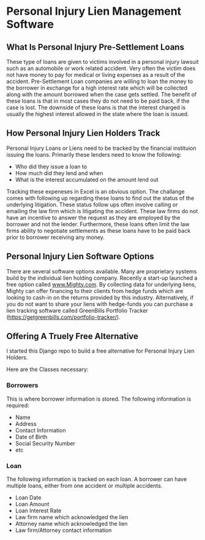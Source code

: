 # Personal Injury Lien Management Software

## What Is Personal Injury Pre-Settlement Loans

These type of loans are given to victims involved in a personal injury lawsuit such as an automobile or work related accident. Very often the victim does not have money to pay for medical or living expenses as a result of the accident. Pre-Settlement Loan companies are willing to loan the money to the borrower in exchange for a high interest rate which will be collected along with the amount borrowed when the case gets settled. The benefit of these loans is that in most cases they do not need to be paid back, if the case is lost. The downside of these loans is that the interest charged is usually the highest interest allowed in the state where the loan is issued.

## How Personal Injury Lien Holders Track

Personal Injury Loans or Liens need to be tracked by the financial instituion issuing the loans. Primarily these lenders need to know the following:
* Who did they issue a loan to
* How much did they lend and when
* What is the interest accumulated on the amount lend out

Tracking these expeneses in Excel is an obvious option. The challange comes with following up regarding these loans to find out the status of the underlying litigation. These status follow ups often involve calling or emailing the law firm which is litigating the accident. These law firms do not have an incentive to answer the request as they are employed by the borrower and not the lender. Furthermore, these loans often limit the law firms ability to negotiate settlements as these loans have to be paid back prior to borrower receiving any money.

## Personal Injury Lien Software Options

There are several software options available. Many are proprietary systems build by the individual lien holding company. Recently a start-up launched a free option called www.Mighty.com. By collecting data for underlying liens, Mighty can offer financing to their clients from hedge funds which are looking to cash-in on the returns provided by this industry. Alternatively, if you do not want to share your liens with hedge-funds you can purchase a lien tracking software called GreenBills Portfolio Tracker (https://getgreenbills.com/portfolio-tracker/).

## Offering A Truely Free Alternative

I started this Django repo to build a free alternative for Personal Injury Lien Holders. 

Here are the Classes necessary:

### Borrowers

This is where borrower information is stored. The following information is required:
* Name
* Address
* Contact Information
* Date of Birth
* Social Security Number
* etc

### Loan

The following information is tracked on each loan. A borrower can have multiple loans, either from one accident or multiple accidents.

* Loan Date
* Loan Amount
* Loan Interest Rate
* Law firm name which acknowledged the lien
* Attorney name which acknowledged the lien
* Law firm/Attorney contact information

